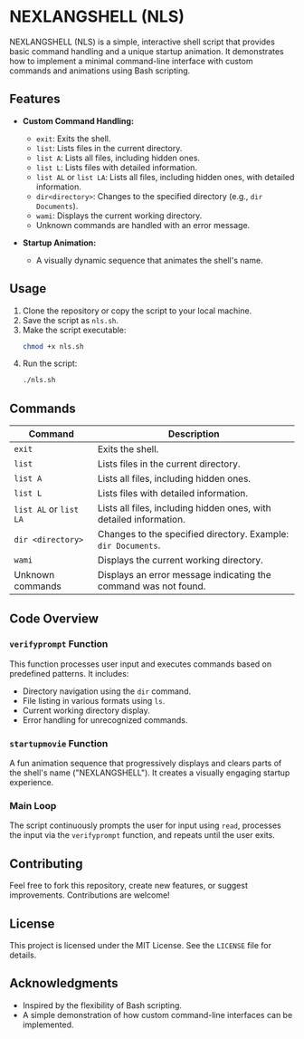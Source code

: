 # NEXLANGSHELL (NLS)

NEXLANGSHELL (NLS) is a simple, interactive shell script that provides basic command handling and a unique startup animation. It demonstrates how to implement a minimal command-line interface with custom commands and animations using Bash scripting.

## Features

- **Custom Command Handling:**
  - `exit`: Exits the shell.
  - `list`: Lists files in the current directory.
  - `list A`: Lists all files, including hidden ones.
  - `list L`: Lists files with detailed information.
  - `list AL` or `list LA`: Lists all files, including hidden ones, with detailed information.
  - `dir<directory>`: Changes to the specified directory (e.g., `dir Documents`).
  - `wami`: Displays the current working directory.
  - Unknown commands are handled with an error message.

- **Startup Animation:**
  - A visually dynamic sequence that animates the shell's name.

## Usage

1. Clone the repository or copy the script to your local machine.
2. Save the script as `nls.sh`.
3. Make the script executable:
   ```bash
   chmod +x nls.sh
   ```
4. Run the script:
   ```bash
   ./nls.sh
   ```

## Commands

| Command            | Description                                                      |
|--------------------|------------------------------------------------------------------|
| `exit`             | Exits the shell.                                                |
| `list`             | Lists files in the current directory.                           |
| `list A`           | Lists all files, including hidden ones.                         |
| `list L`           | Lists files with detailed information.                          |
| `list AL` or `list LA` | Lists all files, including hidden ones, with detailed information. |
| `dir <directory>`  | Changes to the specified directory. Example: `dir Documents`.   |
| `wami`             | Displays the current working directory.                         |
| Unknown commands   | Displays an error message indicating the command was not found. |

## Code Overview

### `verifyprompt` Function
This function processes user input and executes commands based on predefined patterns. It includes:
- Directory navigation using the `dir` command.
- File listing in various formats using `ls`.
- Current working directory display.
- Error handling for unrecognized commands.

### `startupmovie` Function
A fun animation sequence that progressively displays and clears parts of the shell's name ("NEXLANGSHELL"). It creates a visually engaging startup experience.

### Main Loop
The script continuously prompts the user for input using `read`, processes the input via the `verifyprompt` function, and repeats until the user exits.

## Contributing
Feel free to fork this repository, create new features, or suggest improvements. Contributions are welcome!

## License
This project is licensed under the MIT License. See the `LICENSE` file for details.

## Acknowledgments
- Inspired by the flexibility of Bash scripting.
- A simple demonstration of how custom command-line interfaces can be implemented.

